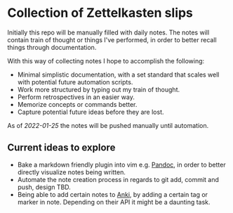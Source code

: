 # Collection of Zettelkasten slips

Initially this repo will be manually filled with daily notes.
The notes will contain train of thought or things I've performed, in order to better recall things through documentation.

With this way of collecting notes I hope to accomplish the following:


* Minimal simplistic documentation, with a set standard that scales well with potential future automation scripts.
* Work more structured by typing out my train of thought.
* Perform retrospectives in an easier way.
* Memorize concepts or commands better.
* Capture potential future ideas before they are lost.


As of *2022-01-25* the notes will be pushed manually until automation.

## Current ideas to explore

* Bake a markdown friendly plugin into vim e.g. [Pandoc](https://github.com/vim-pandoc/vim-pandoc), in order to better directly visualize notes being written.
* Automate the note creation process in regards to git add, commit and push, design TBD.
* Being able to add certain notes to [Anki](https://apps.ankiweb.net/), by adding a certain tag or marker in note. Depending on their API it might be a daunting task.


